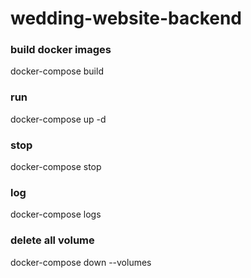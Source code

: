 # wedding-website-backend

### build docker images
docker-compose build

### run
docker-compose up -d

### stop
docker-compose stop

### log
docker-compose logs

### delete all volume
docker-compose down --volumes
